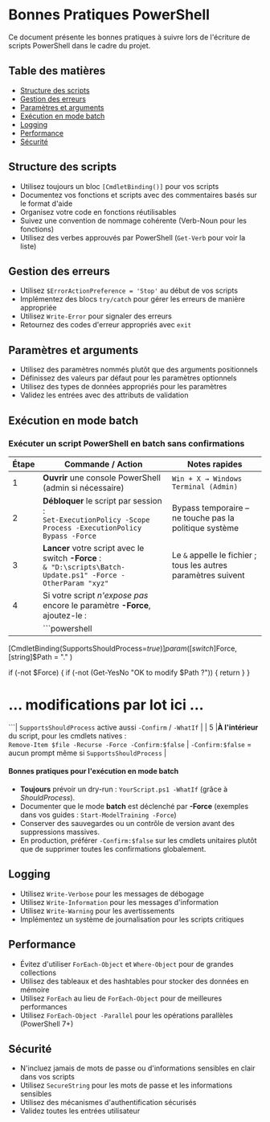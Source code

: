 # Bonnes Pratiques PowerShell

Ce document présente les bonnes pratiques à suivre lors de l'écriture de scripts PowerShell dans le cadre du projet.

## Table des matières

- [Structure des scripts](#structure-des-scripts)
- [Gestion des erreurs](#gestion-des-erreurs)
- [Paramètres et arguments](#paramètres-et-arguments)
- [Exécution en mode batch](#exécution-en-mode-batch)
- [Logging](#logging)
- [Performance](#performance)
- [Sécurité](#sécurité)

## Structure des scripts

- Utilisez toujours un bloc `[CmdletBinding()]` pour vos scripts
- Documentez vos fonctions et scripts avec des commentaires basés sur le format d'aide
- Organisez votre code en fonctions réutilisables
- Suivez une convention de nommage cohérente (Verb-Noun pour les fonctions)
- Utilisez des verbes approuvés par PowerShell (`Get-Verb` pour voir la liste)

## Gestion des erreurs

- Utilisez `$ErrorActionPreference = 'Stop'` au début de vos scripts
- Implémentez des blocs `try/catch` pour gérer les erreurs de manière appropriée
- Utilisez `Write-Error` pour signaler des erreurs
- Retournez des codes d'erreur appropriés avec `exit`

## Paramètres et arguments

- Utilisez des paramètres nommés plutôt que des arguments positionnels
- Définissez des valeurs par défaut pour les paramètres optionnels
- Utilisez des types de données appropriés pour les paramètres
- Validez les entrées avec des attributs de validation

## Exécution en mode batch

### Exécuter un script PowerShell en batch sans confirmations

| Étape | Commande / Action | Notes rapides |
|------|-------------------|---------------|
| 1 |**Ouvrir** une console PowerShell (admin si nécessaire) | `Win + X → Windows Terminal (Admin)` |
| 2 |**Débloquer** le script par session : <br>`Set-ExecutionPolicy -Scope Process -ExecutionPolicy Bypass -Force` | Bypass temporaire – ne touche pas la politique système |
| 3 |**Lancer** votre script avec le switch **-Force** : <br>`& "D:\scripts\Batch-Update.ps1" -Force -OtherParam "xyz"` | Le `&` appelle le fichier ; tous les autres paramètres suivent |
| 4 |Si votre script *n'expose pas* encore le paramètre **-Force**, ajoutez-le : |  |
|  |```powershell
[CmdletBinding(SupportsShouldProcess=$true)]
param(
    [switch]$Force,
    [string]$Path = "."
)

if (-not $Force) {
    if (-not (Get-YesNo "OK to modify $Path ?")) { return }
}
# … modifications par lot ici …
```| `SupportsShouldProcess` active aussi `-Confirm` / `-WhatIf` |
| 5 |**À l'intérieur** du script, pour les cmdlets natives :<br>`Remove-Item $file -Recurse -Force -Confirm:$false` | `-Confirm:$false` = aucun prompt même si `SupportsShouldProcess` |

#### Bonnes pratiques pour l'exécution en mode batch

- **Toujours** prévoir un dry-run : `YourScript.ps1 -WhatIf` (grâce à *ShouldProcess*).
- Documenter que le mode **batch** est déclenché par **-Force** (exemples dans vos guides : `Start-ModelTraining -Force`)
- Conserver des sauvegardes ou un contrôle de version avant des suppressions massives.
- En production, préférer `-Confirm:$false` sur les cmdlets unitaires plutôt que de supprimer toutes les confirmations globalement.

## Logging

- Utilisez `Write-Verbose` pour les messages de débogage
- Utilisez `Write-Information` pour les messages d'information
- Utilisez `Write-Warning` pour les avertissements
- Implémentez un système de journalisation pour les scripts critiques

## Performance

- Évitez d'utiliser `ForEach-Object` et `Where-Object` pour de grandes collections
- Utilisez des tableaux et des hashtables pour stocker des données en mémoire
- Utilisez `ForEach` au lieu de `ForEach-Object` pour de meilleures performances
- Utilisez `ForEach-Object -Parallel` pour les opérations parallèles (PowerShell 7+)

## Sécurité

- N'incluez jamais de mots de passe ou d'informations sensibles en clair dans vos scripts
- Utilisez `SecureString` pour les mots de passe et les informations sensibles
- Utilisez des mécanismes d'authentification sécurisés
- Validez toutes les entrées utilisateur
